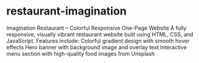 # restaurant-imagination
Imagination Restaurant – Colorful Responsive One-Page Website A fully responsive, visually vibrant restaurant website built using HTML, CSS, and JavaScript. Features include:  Colorful gradient design with smooth hover effects  Hero banner with background image and overlay text  Interactive menu section with high-quality food images from Unsplash  
